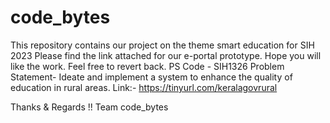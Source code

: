 # code_bytes
This repository contains our project on the theme smart education for SIH 2023
Please find the link attached for our e-portal prototype.
Hope you will like the work.
Feel free to revert back.
PS Code - SIH1326
Problem Statement- Ideate and implement a system to enhance the quality of education in rural areas.
Link:-
https://tinyurl.com/keralagovrural

Thanks & Regards !!
Team code_bytes
